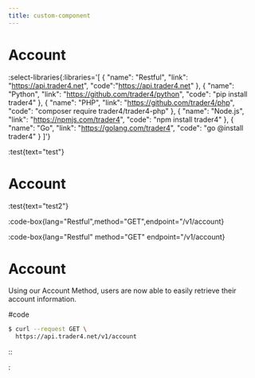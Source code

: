 ```yaml
---
title: custom-component
---
```


# Account

:select-libraries{:libraries='[
{
"name": "Restful",
"link": "https://api.trader4.net",
"code":"https://api.trader4.net"
},
{
"name": "Python",
"link": "https://github.com/trader4/python",
"code": "pip install trader4"
},
{
"name": "PHP",
"link": "https://github.com/trader4/php",
"code": "composer require trader4/trader4-php"
},
{
"name": "Node.js",
"link": "https://npmjs.com/trader4",
"code": "npm install trader4"
},
{
"name": "Go",
"link": "https://golang.com/trader4",
"code": "go @install trader4"
}
]'}

:test{text="test"}

# Account

:test{text="test2"}

:code-box{lang="Restful",method="GET",endpoint="/v1/account}

:code-box{lang="Restful" method="GET" endpoint="/v1/account}

# Account

Using our Account Method, users are now able to easily retrieve their account information.

#code

```bash
$ curl --request GET \
  https://api.trader4.net/v1/account
```

::

:
